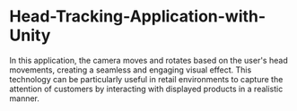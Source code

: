 # Head-Tracking-Application-with-Unity
In this application, the camera moves and rotates based on the user's head movements, creating a seamless and engaging visual effect. This technology can be particularly useful in retail environments to capture the attention of customers by interacting with displayed products in a realistic manner.
